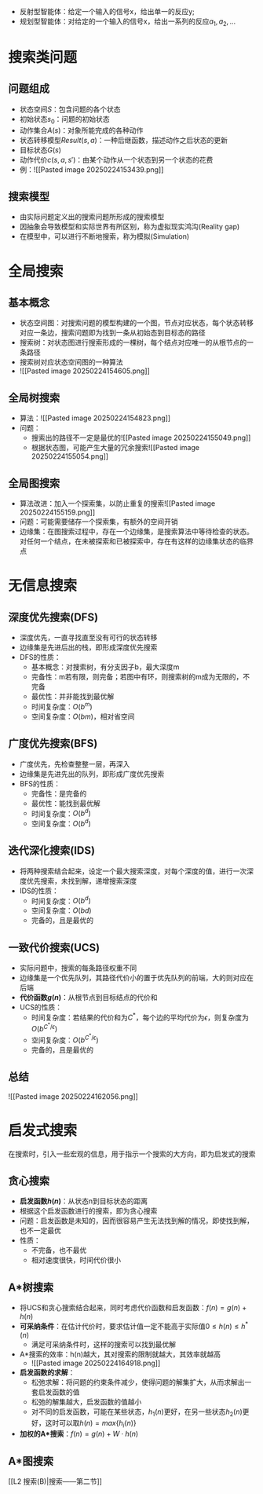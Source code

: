- 反射型智能体：给定一个输入的信号x，给出单一的反应y;
- 规划型智能体：对给定的一个输入的信号x，给出一系列的反应$a_1,a_2,...$
# 搜索类问题
## 问题组成
- 状态空间$S$：包含问题的各个状态
- 初始状态$s_0$：问题的初始状态
- 动作集合$A(s)$：对象所能完成的各种动作
- 状态转移模型$Result(s,a)$：一种后继函数，描述动作之后状态的更新
- 目标状态$G(s)$
- 动作代价$c(s,a,s')$：由某个动作从一个状态到另一个状态的花费
- 例：![[Pasted image 20250224153439.png]]
## 搜索模型
- 由实际问题定义出的搜索问题所形成的搜索模型
- 因抽象会导致模型和实际世界有所区别，称为虚拟现实鸿沟(Reality gap)
- 在模型中，可以进行不断地搜索，称为模拟(Simulation)
# 全局搜索
## 基本概念
- 状态空间图：对搜索问题的模型构建的一个图，节点对应状态，每个状态转移对应一条边，搜索问题即为找到一条从初始态到目标态的路径
- 搜索树：对状态图进行搜索形成的一棵树，每个结点对应唯一的从根节点的一条路径
- 搜索树对应状态空间图的一种算法
- ![[Pasted image 20250224154605.png]]
## 全局树搜索
- 算法：![[Pasted image 20250224154823.png]]
- 问题：
	- 搜索出的路径不一定是最优的![[Pasted image 20250224155049.png]]
	- 根据状态图，可能产生大量的冗余搜索![[Pasted image 20250224155054.png]]
## 全局图搜索
- 算法改进：加入一个探索集，以防止重复的搜索![[Pasted image 20250224155159.png]]
- 问题：可能需要储存一个探索集，有额外的空间开销
- 边缘集：在图搜索过程中，存在一个边缘集，是搜索算法中等待检查的状态。对任何一个结点，在未被探索和已被探索中，存在有这样的边缘集状态的临界点
# 无信息搜索
## 深度优先搜索(DFS)
- 深度优先，一直寻找直至没有可行的状态转移
- 边缘集是先进后出的栈，即形成深度优先搜索
- DFS的性质：
	- 基本概念：对搜索树，有分支因子b，最大深度m
	- 完备性：m若有限，则完备；若图中有环，则搜索树的m成为无限的，不完备
	- 最优性：并非能找到最优解
	- 时间复杂度：$O(b^m)$
	- 空间复杂度：$O(bm)$，相对省空间
## 广度优先搜索(BFS)
- 广度优先，先检查整整一层，再深入
- 边缘集是先进先出的队列，即形成广度优先搜索
- BFS的性质：
	- 完备性：是完备的
	- 最优性：能找到最优解
	- 时间复杂度：$O(b^d)$
	- 空间复杂度：$O(b^d)$
## 迭代深化搜索(IDS)
- 将两种搜索结合起来，设定一个最大搜索深度，对每个深度的值，进行一次深度优先搜索，未找到解，递增搜索深度
- IDS的性质：
	- 时间复杂度：$O(b^d)$
	- 空间复杂度：$O(bd)$
	- 完备的，且是最优的
## 一致代价搜索(UCS)
- 实际问题中，搜索的每条路径权重不同
- 边缘集是一个优先队列，其路径代价小的置于优先队列的前端，大的则对应在后端
- **代价函数$g(n)$**：从根节点到目标结点的代价和
- UCS的性质：
	- 时间复杂度：若结果的代价和为$C^*$，每个边的平均代价为$\epsilon$，则复杂度为$O(b^{C^*/\epsilon})$
	- 空间复杂度：$O(b^{C^*/\epsilon})$
	- 完备的，且是最优的
## 总结
![[Pasted image 20250224162056.png]]
# 启发式搜索
在搜索时，引入一些宏观的信息，用于指示一个搜索的大方向，即为启发式的搜索
## 贪心搜索
- **启发函数$h(n)$**：从状态n到目标状态的距离
- 根据这个启发函数进行的搜索，即为贪心搜索
- 问题：启发函数是未知的，因而很容易产生无法找到解的情况，即使找到解，也不一定最优
- 性质：
	- 不完备，也不最优
	- 相对速度很快，时间代价很小
## A\*树搜索
- 将UCS和贪心搜索结合起来，同时考虑代价函数和启发函数：$f(n)=g(n)+h(n)$
- **可采纳条件**：在估计代价时，要求估计值一定不能高于实际值$0\leq h(n)\leq h^*(n)$
	- 满足可采纳条件时，这样的搜索可以找到最优解
- A\*搜索的效率：h(n)越大，其对搜索的限制就越大，其效率就越高
	- ![[Pasted image 20250224164918.png]]
- **启发函数的求解**：
	- 松弛求解：将问题的约束条件减少，使得问题的解集扩大，从而求解出一套启发函数的值
	- 松弛的解集越大，启发函数的值越小
	- 对不同的启发函数，可能在某些状态，$h_1(n)$更好，在另一些状态$h_2(n)$更好，这时可以取$h(n)=max\{h_i(n)\}$
- **加权的A\*搜索**：$f(n)=g(n)+W\cdot h(n)$
## A\*图搜索



[[L2 搜索(B)|搜索——第二节]]